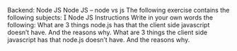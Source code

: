 Backend: Node JS
Node JS – node vs js
The following exercise contains the following subjects:
 Node JS
Instructions
Write in your own words the following:
What are 3 things node.js has that the client side javascript doesn’t
have. And the reasons why.
What are 3 things the client side javascript has that node.js doesn’t
have. And the reasons why.
